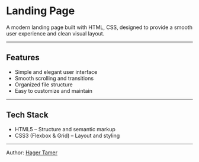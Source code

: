 # Landing Page

A modern landing page built with HTML, CSS, designed to provide a smooth user experience and clean visual layout.

---

## Features

* Simple and elegant user interface
* Smooth scrolling and transitions
* Organized file structure
* Easy to customize and maintain

---

## Tech Stack

* HTML5 – Structure and semantic markup
* CSS3 (Flexbox & Grid) – Layout and styling

---

Author: [Hager Tamer](https://github.com/Hager92)
